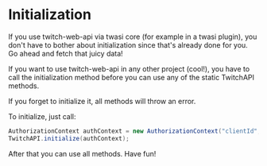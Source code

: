 # Initialization
If you use twitch-web-api via twasi core (for example in a twasi plugin),
you don't have to bother about initialization since that's already done for you.
Go ahead and fetch that juicy data!

If you want to use twitch-web-api in any other project (cool!), you have to call
the initialization method before you can use any of the static TwitchAPI methods.

If you forget to initialize it, all methods will throw an error.

To initialize, just call:

```java
AuthorizationContext authContext = new AuthorizationContext("clientId", "clientSecret", "redirectUri");
TwitchAPI.initialize(authContext);
```

After that you can use all methods. Have fun!
